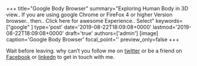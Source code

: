 +++
title="Google Body Browser"
summary="Exploring Human Body in 3D view.. If you are using google Chrome or FireFox 4 or higher Version browser.. then.. Click here for awesome Experience.. Select"
keywords=["google"
]
type='post'
date='2019-08-22T18:09:08+0000'
lastmod='2019-08-22T18:09:08+0000'
draft='true'
authors=['admin']
[image]
caption='Google Body Browser'
focal_point=''
preview_only=false
+++










Wait before leaving.
why can’t you follow me on <a href="https://twitter.com/arungudelli" target="_blank" rel="noopener">twitter</a> or be a friend on <a href="https://www.facebook.com/gudelliArun" target="_blank" rel="noopener">Facebook</a> or  <a href="https://www.linkedin.com/in/arungudelli/" target="_blank" rel="noopener">linkedn</a> to get in touch with me.







